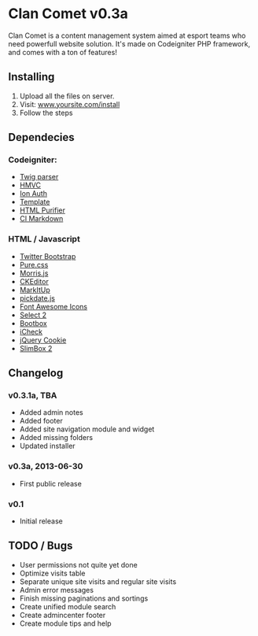 Clan Comet v0.3a
================

Clan Comet is a content management system aimed at esport teams who need powerfull website solution. It's made on Codeigniter PHP framework, and comes with a ton of features!

Installing
----------
1. Upload all the files on server.
2. Visit: www.yoursite.com/install
3. Follow the steps

Dependecies
-----------
### Codeigniter:
* [Twig parser](https://github.com/zjvren/CI-Twig-Parser)
* [HMVC](https://bitbucket.org/wiredesignz/codeigniter-modular-extensions-hmvc/)
* [Ion Auth](http://benedmunds.com/ion_auth/)
* [Template](http://getsparks.org/packages/template/show)
* [HTML Purifier](http://htmlpurifier.org/)
* [CI Markdown](https://github.com/jonlabelle/ci-markdown)

### HTML / Javascript
* [Twitter Bootstrap](http://twitter.github.io/bootstrap/)
* [Pure.css](http://purecss.io/)
* [Morris.js](http://www.oesmith.co.uk/morris.js/index.html)
* [CKEditor](http://ckeditor.com/)
* [MarkItUp](http://markitup.jaysalvat.com/home/)
* [pickdate.js](http://amsul.ca/pickadate.js/)
* [Font Awesome Icons](http://fortawesome.github.io/Font-Awesome/)
* [Select 2](http://ivaynberg.github.io/select2/)
* [Bootbox](http://bootboxjs.com/)
* [iCheck](http://damirfoy.com/iCheck/)
* [jQuery Cookie](https://github.com/carhartl/jquery-cookie)
* [SlimBox 2](http://www.digitalia.be/software/slimbox2/)

Changelog
----------
### v0.3.1a, TBA
- Added admin notes
- Added footer
- Added site navigation module and widget
- Added missing folders
- Updated installer

### v0.3a, 2013-06-30
- First public release

### v0.1
- Initial release

TODO / Bugs
-----------
- User permissions not quite yet done
- Optimize visits table
- Separate unique site visits and regular site visits
- Admin error messages
- Finish missing paginations and sortings
- Create unified module search
- Create admincenter footer
- Create module tips and help